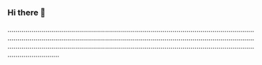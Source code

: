 ### Hi there 👋

..............................................................................................................................................................................................................................................................................................................................................................................................................